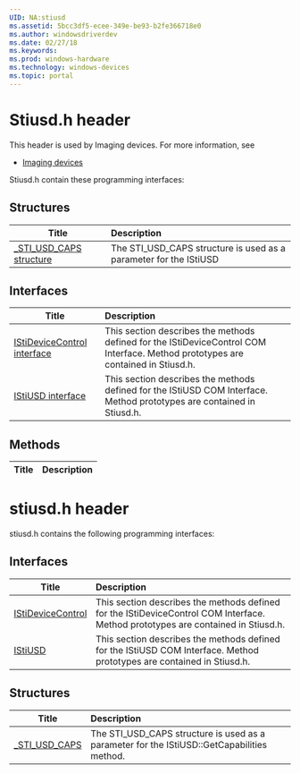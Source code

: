 ```yaml
---
UID: NA:stiusd
ms.assetid: 5bcc3df5-ecee-349e-be93-b2fe366718e0
ms.author: windowsdriverdev
ms.date: 02/27/18
ms.keywords: 
ms.prod: windows-hardware
ms.technology: windows-devices
ms.topic: portal
---
```


# Stiusd.h header



This header is used by Imaging devices. For more information, see
- [Imaging devices](../_image/index.md)

Stiusd.h contain these programming interfaces:


## Structures

| Title   | Description   |
| ---- |:---- |
| [_STI_USD_CAPS structure](ns-stiusd-_sti_usd_caps.md) | The STI_USD_CAPS structure is used as a parameter for the IStiUSD |

## Interfaces

| Title   | Description   |
| ---- |:---- |
| [IStiDeviceControl interface](nn-stiusd-istidevicecontrol.md) | This section describes the methods defined for the IStiDeviceControl COM Interface. Method prototypes are contained in Stiusd.h. |
| [IStiUSD interface](nn-stiusd-istiusd.md) | This section describes the methods defined for the IStiUSD COM Interface. Method prototypes are contained in Stiusd.h. |

## Methods

| Title   | Description   |
| ---- |:----

# stiusd.h header



stiusd.h contains the following programming interfaces:



## Interfaces
| Title | Description |
| ---- |:---- |
| [IStiDeviceControl](nn-stiusd-istidevicecontrol.md) | This section describes the methods defined for the IStiDeviceControl COM Interface. Method prototypes are contained in Stiusd.h. |
| [IStiUSD](nn-stiusd-istiusd.md) | This section describes the methods defined for the IStiUSD COM Interface. Method prototypes are contained in Stiusd.h. |





## Structures
| Title | Description |
| ---- |:---- |
| [_STI_USD_CAPS](ns-stiusd-_sti_usd_caps.md) | The STI_USD_CAPS structure is used as a parameter for the IStiUSD::GetCapabilities method. |